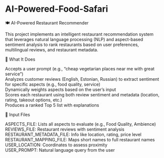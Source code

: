 # AI-Powered-Food-Safari
🍽️ AI-Powered Restaurant Recommender

This project implements an intelligent restaurant recommendation system that leverages natural language processing (NLP) and aspect-based sentiment analysis to rank restaurants based on user preferences, multilingual reviews, and restaurant metadata.

🚀 What It Does

Accepts a user prompt (e.g., “cheap vegetarian places near me with great service”)  
Analyzes customer reviews (English, Estonian, Russian) to extract sentiment for specific aspects (e.g., food quality, service)  
Dynamically weights aspects based on the user’s input  
Scores each restaurant using both review sentiment and metadata (location, rating, takeout options, etc.)  
Produces a ranked Top 5 list with explanations  
  
📂 Input Files  

ASPECTS_FILE: Lists all aspects to evaluate (e.g., Food Quality, Ambience)  
REVIEWS_FILE: Restaurant reviews with sentiment analysis  
RESTAURANT_METADATA_FILE: Info like location, rating, price level  
RESTAURANT_MAPPING_FILE: Maps short names to full restaurant names  
USER_LOCATION: Coordinates to assess proximity  
USER_PROMPT: Natural language query from the user  
